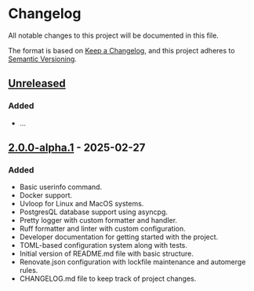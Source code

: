 # Changelog

All notable changes to this project will be documented in this file.

The format is based on [Keep a Changelog](https://keepachangelog.com/en/1.1.0/),
and this project adheres to [Semantic Versioning](https://semver.org/spec/v2.0.0.html).

## [Unreleased]

### Added

- ...

## [2.0.0-alpha.1] - 2025-02-27

### Added

- Basic userinfo command.
- Docker support.
- Uvloop for Linux and MacOS systems.
- PostgresQL database support using asyncpg.
- Pretty logger with custom formatter and handler.
- Ruff formatter and linter with custom configuration.
- Developer documentation for getting started with the project.
- TOML-based configuration system along with tests.
- Initial version of README.md file with basic structure.
- Renovate.json configuration with lockfile maintenance and automerge rules.
- CHANGELOG.md file to keep track of project changes.

[unreleased]: https://github.com/feenko/meteor/v2.0.0-alpha.1...HEAD
[2.0.0-alpha.1]: https://github.com/feenko/meteor/releases/tag/v2.0.0-alpha.1
